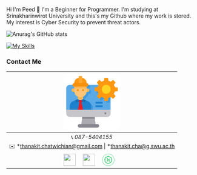 Hi I'm Peed 👋
  I'm a Beginner for Programmer. I'm studying at Srinakharinwirot University and this's my Github where my work is stored.
  My interest is Cyber Security to prevent threat actors.
  
![Anurag's GitHub stats](https://github-readme-stats.vercel.app/api?username=M6xbom1&show_icons=true&theme=outrun)

[![My Skills](https://skillicons.dev/icons?i=java,python,html,css,js,php,arduino,unity,c#)](https://skillicons.dev)

### Contact Me
|  <a href="https://github.com/rkasale28"><img src="https://github.com/rkasale28/rkasale28/blob/master/icons/engineer.png" width="150px" height="150px" /></a> |
|:---------------------------------------------------------------------------------------------------------------------------------------: |
|📞 *087-5404155*|
|✉️ *thanakit.chatwichian@gmail.com \| *thanakit.cha@g.swu.ac.th|
|<a href="https://www.linkedin.com/in/thanakit-chatwichian-95a9a2277/"><img src="https://i.ibb.co/Kx2GSrT/linkedin.png" width="32px" height="32px"></a> &nbsp; &nbsp; <a href="https://github.com/M6xbom1"><img src="https://cdn.iconscout.com/icon/free/png-256/github-108-438008.png" width="32px" height="32px"></a> &nbsp; &nbsp; <a href="https://www.hackerrank.com/profile/m6xbom1"><img src="https://github.com/rkasale28/rkasale28/blob/master/icons/icons8-hackerrank-512.png" width="32px" height="32px"></a> &nbsp; &nbsp; |

